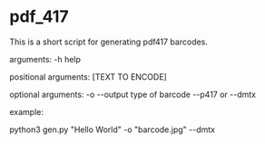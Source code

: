 # pdf_417
This is a short script for generating pdf417 barcodes.

arguments:
-h  help

positional arguments:
[TEXT TO ENCODE]

optional arguments:
-o --output
type of barcode --p417 or --dmtx

example:

python3 gen.py "Hello World" -o "barcode.jpg" --dmtx
